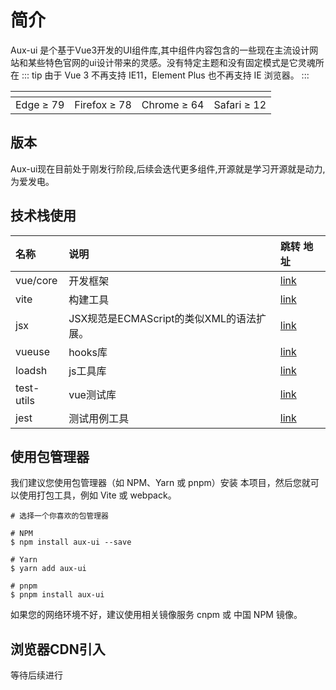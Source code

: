 # 简介
Aux-ui 是个基于Vue3开发的UI组件库,其中组件内容包含的一些现在主流设计网站和某些特色官网的ui设计带来的灵感。没有特定主题和没有固定模式是它灵魂所在
::: tip
由于 Vue 3 不再支持 IE11，Element Plus 也不再支持 IE 浏览器。
:::
<div class="vp-table"><table><thead><tr><th><img src="https://cdn.jsdelivr.net/npm/@browser-logos/edge/edge_32x32.png" alt=""></th><th><img src="https://cdn.jsdelivr.net/npm/@browser-logos/firefox/firefox_32x32.png" alt=""></th><th><img src="https://cdn.jsdelivr.net/npm/@browser-logos/chrome/chrome_32x32.png" alt=""></th><th><img src="https://cdn.jsdelivr.net/npm/@browser-logos/safari/safari_32x32.png" alt=""></th></tr></thead><tbody><tr><td>Edge ≥ 79</td><td>Firefox ≥ 78</td><td>Chrome ≥ 64</td><td>Safari ≥ 12</td></tr></tbody></table></div>

## 版本
 Aux-ui现在目前处于刚发行阶段,后续会迭代更多组件,开源就是学习开源就是动力,为爱发电。
## 技术栈使用
| 名称 | 说明 | 跳转 地址 |
| :---- | :---- | :--------- |
|   vue/core   |  开发框架  | [link](https://github.com/vuejs/)   |
|   vite  |  构建工具  | [link](https://github.com/vitejs/vite)   |
|   jsx  |  JSX规范是ECMAScript的类似XML的语法扩展。  | [link](https://github.com/facebook/jsx)   |
|  vueuse  |  hooks库  | [link](https://github.com/vueuse/vueuse)   |
|   loadsh   |  js工具库  | [link](https://www.lodashjs.com/)   |
|   test-utils   | vue测试库  | [link](https://github.com/vuejs/test-utils)   |
|   jest  | 测试用例工具 | [link](https://github.com/vuejs/test-utils)   |


## 使用包管理器
我们建议您使用包管理器（如 NPM、Yarn 或 pnpm）安装 本项目，然后您就可以使用打包工具，例如 Vite 或 webpack。
```
# 选择一个你喜欢的包管理器

# NPM
$ npm install aux-ui --save

# Yarn
$ yarn add aux-ui 

# pnpm
$ pnpm install aux-ui 
```

如果您的网络环境不好，建议使用相关镜像服务 cnpm 或 中国 NPM 镜像。

## 浏览器CDN引入
等待后续进行

